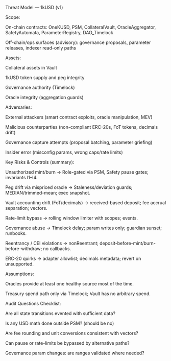 
Threat Model — 1kUSD (v1)

Scope:

On-chain contracts: OneKUSD, PSM, CollateralVault, OracleAggregator, SafetyAutomata, ParameterRegistry, DAO_Timelock

Off-chain/ops surfaces (advisory): governance proposals, parameter releases, indexer read-only paths

Assets:

Collateral assets in Vault

1kUSD token supply and peg integrity

Governance authority (Timelock)

Oracle integrity (aggregation guards)

Adversaries:

External attackers (smart contract exploits, oracle manipulation, MEV)

Malicious counterparties (non-compliant ERC-20s, FoT tokens, decimals drift)

Governance capture attempts (proposal batching, parameter griefing)

Insider error (misconfig params, wrong caps/rate limits)

Key Risks & Controls (summary):

Unauthorized mint/burn → Role-gated via PSM, Safety pause gates; invariants I1–I4.

Peg drift via mispriced oracle → Staleness/deviation guards; MEDIAN/trimmed-mean; exec snapshot.

Vault accounting drift (FoT/decimals) → received-based deposit; fee accrual separation; vectors.

Rate-limit bypass → rolling window limiter with scopes; events.

Governance abuse → Timelock delay; param writes only; guardian sunset; runbooks.

Reentrancy / CEI violations → nonReentrant; deposit-before-mint/burn-before-withdraw; no callbacks.

ERC-20 quirks → adapter allowlist; decimals metadata; revert on unsupported.

Assumptions:

Oracles provide at least one healthy source most of the time.

Treasury spend path only via Timelock; Vault has no arbitrary spend.

Audit Questions Checklist:

Are all state transitions evented with sufficient data?

Is any USD math done outside PSM? (should be no)

Are fee rounding and unit conversions consistent with vectors?

Can pause or rate-limits be bypassed by alternative paths?

Governance param changes: are ranges validated where needed?

